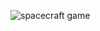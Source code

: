 ![spacecraft game](https://user-images.githubusercontent.com/88204357/133434354-5487ed11-b69a-4820-83b1-b137af04ab06.png)
